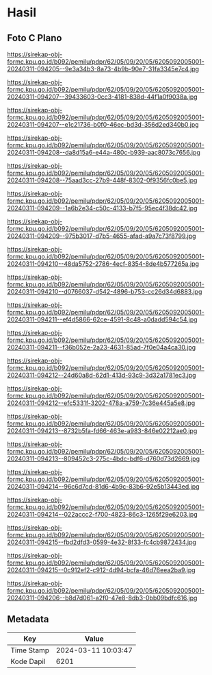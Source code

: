 # Hasil

## Foto C Plano

https://sirekap-obj-formc.kpu.go.id/b092/pemilu/pdpr/62/05/09/20/05/6205092005001-20240311-094205--9e3a34b3-8a73-4b9b-90e7-31fa3345e7c4.jpg

https://sirekap-obj-formc.kpu.go.id/b092/pemilu/pdpr/62/05/09/20/05/6205092005001-20240311-094207--39433603-0cc3-4181-838d-44f1a0f9038a.jpg

https://sirekap-obj-formc.kpu.go.id/b092/pemilu/pdpr/62/05/09/20/05/6205092005001-20240311-094207--e1c21736-b0f0-46ec-bd3d-356d2ed340b0.jpg

https://sirekap-obj-formc.kpu.go.id/b092/pemilu/pdpr/62/05/09/20/05/6205092005001-20240311-094208--da8d15a6-e44a-480c-b939-aac8073c7656.jpg

https://sirekap-obj-formc.kpu.go.id/b092/pemilu/pdpr/62/05/09/20/05/6205092005001-20240311-094208--75aad3cc-27b9-448f-8302-0f9356fc0be5.jpg

https://sirekap-obj-formc.kpu.go.id/b092/pemilu/pdpr/62/05/09/20/05/6205092005001-20240311-094209--1a6b2e34-c50c-4133-b7f5-95ec4f38dc42.jpg

https://sirekap-obj-formc.kpu.go.id/b092/pemilu/pdpr/62/05/09/20/05/6205092005001-20240311-094209--975b3017-d7b5-4655-afad-a9a7c73f8799.jpg

https://sirekap-obj-formc.kpu.go.id/b092/pemilu/pdpr/62/05/09/20/05/6205092005001-20240311-094210--48da5752-2786-4ecf-8354-8de4b577265a.jpg

https://sirekap-obj-formc.kpu.go.id/b092/pemilu/pdpr/62/05/09/20/05/6205092005001-20240311-094210--d0766037-d542-4896-b753-cc26d34d6883.jpg

https://sirekap-obj-formc.kpu.go.id/b092/pemilu/pdpr/62/05/09/20/05/6205092005001-20240311-094211--ef4d5866-62ce-4591-8c48-a0dadd594c54.jpg

https://sirekap-obj-formc.kpu.go.id/b092/pemilu/pdpr/62/05/09/20/05/6205092005001-20240311-094211--f36b052e-2a23-4631-85ad-7f0e04a4ca30.jpg

https://sirekap-obj-formc.kpu.go.id/b092/pemilu/pdpr/62/05/09/20/05/6205092005001-20240311-094212--24d60a8d-62d1-413d-93c9-3d32a1781ec3.jpg

https://sirekap-obj-formc.kpu.go.id/b092/pemilu/pdpr/62/05/09/20/05/6205092005001-20240311-094212--efc5331f-3202-478a-a759-7c36e445a5e8.jpg

https://sirekap-obj-formc.kpu.go.id/b092/pemilu/pdpr/62/05/09/20/05/6205092005001-20240311-094213--8732b5fa-fd66-463e-a983-846e02212ae0.jpg

https://sirekap-obj-formc.kpu.go.id/b092/pemilu/pdpr/62/05/09/20/05/6205092005001-20240311-094213--809452c3-275c-4bdc-bdf6-d760d73d2669.jpg

https://sirekap-obj-formc.kpu.go.id/b092/pemilu/pdpr/62/05/09/20/05/6205092005001-20240311-094214--96c6d7cd-81d6-4b9c-83b6-92e5b13443ed.jpg

https://sirekap-obj-formc.kpu.go.id/b092/pemilu/pdpr/62/05/09/20/05/6205092005001-20240311-094214--022accc2-f700-4823-86c3-1265f29e6203.jpg

https://sirekap-obj-formc.kpu.go.id/b092/pemilu/pdpr/62/05/09/20/05/6205092005001-20240311-094215--fbd2dfd3-0599-4e32-8f33-fc4cb9872434.jpg

https://sirekap-obj-formc.kpu.go.id/b092/pemilu/pdpr/62/05/09/20/05/6205092005001-20240311-094215--0c912ef2-c912-4d94-bcfa-46d76eea2ba9.jpg

https://sirekap-obj-formc.kpu.go.id/b092/pemilu/pdpr/62/05/09/20/05/6205092005001-20240311-094206--b8d7d061-a2f0-47e8-8db3-0bb09bdfc616.jpg


## Metadata

| Key        | Value               |
| ---------- | ------------------- |
| Time Stamp | 2024-03-11 10:03:47 |
| Kode Dapil | 6201                |



